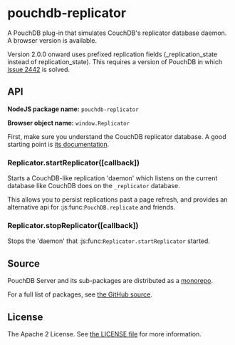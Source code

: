 pouchdb-replicator
==================

A PouchDB plug-in that simulates CouchDB's replicator database daemon. A
browser version is available.

Version 2.0.0 onward uses prefixed replication fields (_replication_state
instead of replication_state). This requires a version of PouchDB in which
[issue 2442](https://github.com/pouchdb/pouchdb/issues/2442) is solved.

API
---

**NodeJS package name:** `pouchdb-replicator`

**Browser object name:** `window.Replicator`

First, make sure you understand the CouchDB replicator database. A good
starting point is [its documentation](http://docs.couchdb.org/en/latest/replication/replicator.html).

### Replicator.startReplicator([callback])

Starts a CouchDB-like replication 'daemon' which listens on the
current database like CouchDB does on the ``_replicator`` database.

This allows you to persist replications past a page refresh, and
provides an alternative api for :js:func:`PouchDB.replicate` and
friends.

### Replicator.stopReplicator([callback])

Stops the 'daemon' that :js:func:`Replicator.startReplicator`
started.

Source
------

PouchDB Server and its sub-packages are distributed as a [monorepo](https://github.com/babel/babel/blob/master/doc/design/monorepo.md).

For a full list of packages, see [the GitHub source](https://github.com/pouchdb/pouchdb-server/tree/master/packages/node_modules).

License
-------

The Apache 2 License. See [the LICENSE file](https://github.com/pouchdb/pouchdb-server/blob/master/LICENSE) for more information.
